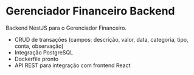 # Gerenciador Financeiro Backend

Backend NestJS para o Gerenciador Financeiro.

- CRUD de transações (campos: descrição, valor, data, categoria, tipo, conta, observação)
- Integração PostgreSQL
- Dockerfile pronto
- API REST para integração com frontend React
